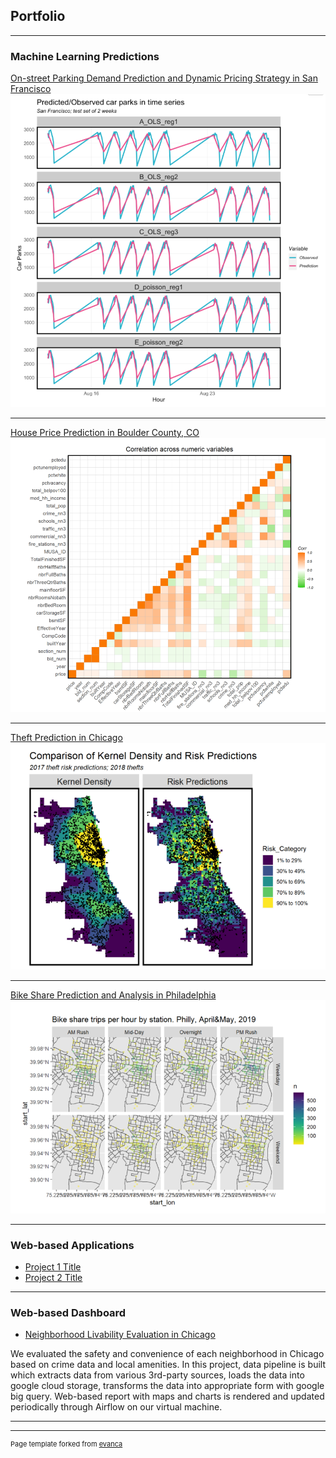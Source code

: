 ## Portfolio

---

### Machine Learning Predictions 

[On-street Parking Demand Prediction and Dynamic Pricing Strategy in San Francisco](https://sscheng25.github.io/Portfolio/ParkingDemand_SanFrancisco.html)
<img src="images/parking_prediction.png?raw=true"/>

---

[House Price Prediction in Boulder County, CO](https://sscheng25.github.io/Portfolio/HousePricePrediction_Boulder.html)
<img src="images/house_price.png?raw=true"/>

---
[Theft Prediction in Chicago](https://sscheng25.github.io/Portfolio/TheftPrediction_Chicago.html)
<img src="images/Theft_Prediction.png?raw=true"/>

---
[Bike Share Prediction and Analysis in Philadelphia](https://sscheng25.github.io/Portfolio/BikeSharePrediction_Philadelphia.html)
<img src="images/bike_share.png?raw=true"/>

---

### Web-based Applications

- [Project 1 Title](http://example.com/)
- [Project 2 Title](http://example.com/)


---

### Web-based Dashboard

- [Neighborhood Livability Evaluation in Chicago](https://storage.googleapis.com/shimin_sisun_cloud/overview.html)

We evaluated the safety and convenience of each neighborhood in Chicago based on crime data and local amenities. In this project, data pipeline is built which extracts data from various 3rd-party sources, loads the data into google cloud storage, transforms the data into appropriate form with google big query. Web-based report with maps and charts is rendered and updated periodically through Airflow on our virtual machine.



---



---
<p style="font-size:11px">Page template forked from <a href="https://github.com/evanca/quick-portfolio">evanca</a></p>
<!-- Remove above link if you don't want to attibute -->
